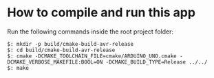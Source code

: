 # How to compile and run this app

Run the following commands inside the root project folder:

    $: mkdir -p build/cmake-build-avr-release
    $: cd build/cmake-build-avr-release
    $: cmake -DCMAKE_TOOLCHAIN_FILE=cmake/ARDUINO_UNO.cmake -DCMAKE_VERBOSE_MAKEFILE:BOOL=ON -DCMAKE_BUILD_TYPE=Release ../../
    $: make


